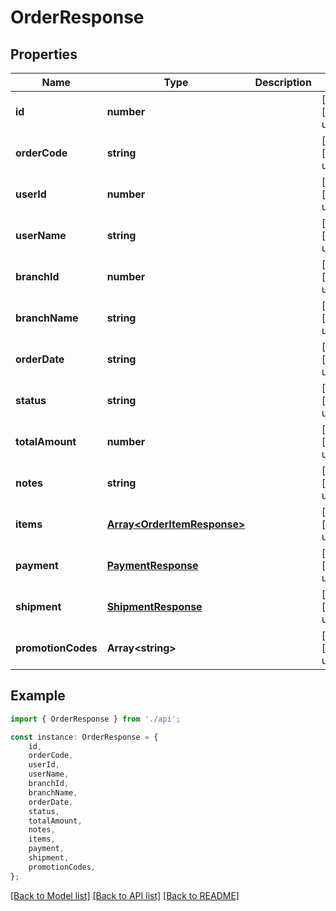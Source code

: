 # OrderResponse


## Properties

Name | Type | Description | Notes
------------ | ------------- | ------------- | -------------
**id** | **number** |  | [optional] [default to undefined]
**orderCode** | **string** |  | [optional] [default to undefined]
**userId** | **number** |  | [optional] [default to undefined]
**userName** | **string** |  | [optional] [default to undefined]
**branchId** | **number** |  | [optional] [default to undefined]
**branchName** | **string** |  | [optional] [default to undefined]
**orderDate** | **string** |  | [optional] [default to undefined]
**status** | **string** |  | [optional] [default to undefined]
**totalAmount** | **number** |  | [optional] [default to undefined]
**notes** | **string** |  | [optional] [default to undefined]
**items** | [**Array&lt;OrderItemResponse&gt;**](OrderItemResponse.md) |  | [optional] [default to undefined]
**payment** | [**PaymentResponse**](PaymentResponse.md) |  | [optional] [default to undefined]
**shipment** | [**ShipmentResponse**](ShipmentResponse.md) |  | [optional] [default to undefined]
**promotionCodes** | **Array&lt;string&gt;** |  | [optional] [default to undefined]

## Example

```typescript
import { OrderResponse } from './api';

const instance: OrderResponse = {
    id,
    orderCode,
    userId,
    userName,
    branchId,
    branchName,
    orderDate,
    status,
    totalAmount,
    notes,
    items,
    payment,
    shipment,
    promotionCodes,
};
```

[[Back to Model list]](../README.md#documentation-for-models) [[Back to API list]](../README.md#documentation-for-api-endpoints) [[Back to README]](../README.md)

